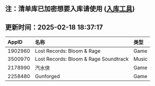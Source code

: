 ## 注：清单库已加密想要入库请使用 ([入库工具](https://github.com/BlankTMing/ManifestAutoUpdate/releases))

## 更新时间：2025-02-18 18:37:17
| AppID | 名称 | 类型  |
| :-------------------- | :----------------------------- | :----------- |
| 1902960 | Lost Records: Bloom & Rage| Game |
| 3500970 | Lost Records: Bloom & Rage Soundtrack| Music |
| 2178990 | 汽水侠| Game |
| 2258480 | Gunforged| Game |
